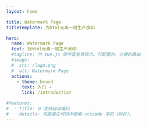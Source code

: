 ```yaml
---
layout: home

title: Watermark Page
titleTemplate: 为html元素一键生产水印

hero: 
  name: Watermark Page
  text: 为html元素一键生产水印
  #tagline: 为 Vue.js 提供富有表现力、可配置的、方便的路由
  #image:
  #  src: /logo.png
  #  alt: Watermark Page
  actions:
    - theme: brand
      text: 入门 →
      link: /introduction

#features:
#  - title: 🌐 支持自动编码
#    details: 可直接在代码中使用 unicode 字符（你好）。
---
```

